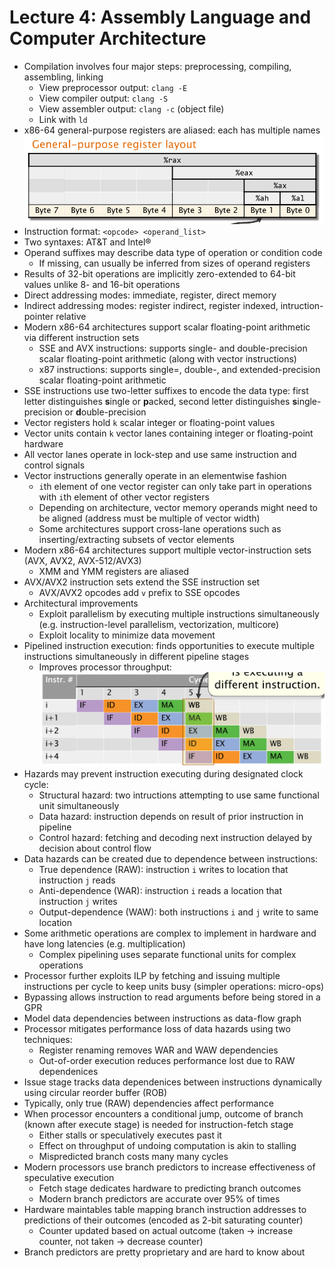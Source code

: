 # Lecture 4: Assembly Language and Computer Architecture

- Compilation involves four major steps: preprocessing, compiling, assembling, linking
  - View preprocessor output: `clang -E`
  - View compiler output: `clang -S`
  - View assembler output: `clang -c` (object file)
  - Link with `ld`
- x86-64 general-purpose registers are aliased: each has multiple names
  ![](res/register_aliasing.png)
- Instruction format: `<opcode> <operand_list>`
- Two syntaxes: AT&T and Intel&reg;
- Operand suffixes may describe data type of operation or condition code
  - If missing, can usually be inferred from sizes of operand registers
- Results of 32-bit operations are implicitly zero-extended to 64-bit values unlike 8- and 16-bit operations
- Direct addressing modes: immediate, register, direct memory
- Indirect addressing modes: register indirect, register indexed, intruction-pointer relative
- Modern x86-64 architectures support scalar floating-point arithmetic via different instruction sets
  - SSE and AVX instructions: supports single- and double-precision scalar floating-point arithmetic (along with vector instructions)
  - x87 instructions: supports single=, double-, and extended-precision scalar floating-point arithmetic
- SSE instructions use two-letter suffixes to encode the data type: first letter distinguishes **s**ingle or **p**acked, second letter distinguishes **s**ingle-precision or **d**ouble-precision
- Vector registers hold `k` scalar integer or floating-point values
- Vector units contain `k` vector lanes containing integer or floating-point hardware
- All vector lanes operate in lock-step and use same instruction and control signals
- Vector instructions generally operate in an elementwise fashion
  - `i`th element of one vector register can only take part in operations with `i`th element of other vector registers
  - Depending on architecture, vector memory operands might need to be aligned (address must be multiple of vector width)
  - Some architectures support cross-lane operations such as inserting/extracting subsets of vector elements
- Modern x86-64 architectures support multiple vector-instruction sets (AVX, AVX2, AVX-512/AVX3)
  - XMM and YMM registers are aliased
- AVX/AVX2 instruction sets extend the SSE instruction set
  - AVX/AVX2 opcodes add `v` prefix to SSE opcodes
- Architectural improvements
  - Exploit parallelism by executing multiple instructions simultaneously (e.g. instruction-level parallelism, vectorization, multicore)
  - Exploit locality to minimize data movement
- Pipelined instruction execution: finds opportunities to execute multiple instructions simultaneously in different pipeline stages
  - Improves processor throughput:
    ![](res/pipelining.png)
- Hazards may prevent instruction executing during designated clock cycle:
  - Structural hazard: two intructions attempting to use same functional unit simultaneously
  - Data hazard: instruction depends on result of prior instruction in pipeline
  - Control hazard: fetching and decoding next instruction delayed by decision about control flow
- Data hazards can be created due to dependence between instructions:
  - True dependence (RAW): instruction `i` writes to location that instruction `j` reads
  - Anti-dependence (WAR): instruction `i` reads a location that instruction `j` writes
  - Output-dependence (WAW): both instructions `i` and `j` write to same location
- Some arithmetic operations are complex to implement in hardware and have long latencies (e.g. multiplication)
  - Complex pipelining uses separate functional units for complex operations
- Processor further exploits ILP by fetching and issuing multiple instructions per cycle to keep units busy (simpler operations: micro-ops)
- Bypassing allows instruction to read arguments before being stored in a GPR
- Model data dependencies between instructions as data-flow graph
- Processor mitigates performance loss of data hazards using two techniques:
  - Register renaming removes WAR and WAW dependencies
  - Out-of-order execution reduces performance lost due to RAW dependenices
- Issue stage tracks data dependenices between instructions dynamically using circular reorder buffer (ROB)
- Typically, only true (RAW) dependencies affect performance
- When processor encounters a conditional jump, outcome of branch (known after execute stage) is needed for instruction-fetch stage
  - Either stalls or speculatively executes past it
  - Effect on throughput of undoing computation is akin to stalling
  - Mispredicted branch costs many many cycles
- Modern processors use branch predictors to increase effectiveness of speculative execution
  - Fetch stage dedicates hardware to predicting branch outcomes
  - Modern branch predictors are accurate over 95% of times
- Hardware maintables table mapping branch instruction addresses to predictions of their outcomes (encoded as 2-bit saturating counter)
  - Counter updated based on actual outcome (taken &rarr; increase counter, not taken &rarr; decrease counter)
- Branch predictors are pretty proprietary and are hard to know about
